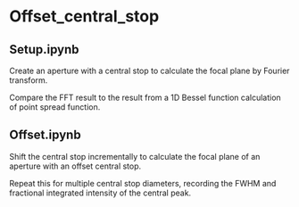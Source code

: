 # Offset_central_stop

## Setup.ipynb
Create an aperture with a central stop to calculate the focal plane by Fourier transform.

Compare the FFT result to the result from a 1D Bessel function calculation of point spread function.

## Offset.ipynb
Shift the central stop incrementally to calculate the focal plane of an aperture with an offset central stop.

Repeat this for multiple central stop diameters, recording the FWHM and fractional integrated intensity of the central peak.
